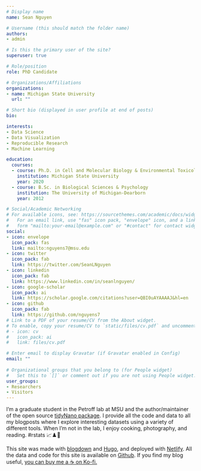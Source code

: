 ```yaml
---
# Display name
name: Sean Nguyen

# Username (this should match the folder name)
authors:
- admin

# Is this the primary user of the site?
superuser: true

# Role/position
role: PhD Candidate

# Organizations/Affiliations
organizations:
- name: Michigan State University
  url: ""

# Short bio (displayed in user profile at end of posts)
bio: 

interests:
- Data Science
- Data Visualization
- Reproducible Research
- Machine Learning

education:
  courses:
  - course: Ph.D. in Cell and Molecular Biology & Environmental Toxicology
    institution: Michigan State University
    year: 2020
  - course: B.Sc. in Biological Sciences & Psychology
    institution: The University of Michigan-Dearborn
    year: 2012

# Social/Academic Networking
# For available icons, see: https://sourcethemes.com/academic/docs/widgets/#icons
#   For an email link, use "fas" icon pack, "envelope" icon, and a link in the
#   form "mailto:your-email@example.com" or "#contact" for contact widget.
social:
- icon: envelope
  icon_pack: fas
  link: mailto:nguyens7@msu.edu  
- icon: twitter
  icon_pack: fab
  link: https://twitter.com/SeanLNguyen
- icon: linkedin
  icon_pack: fab
  link: https://www.linkedin.com/in/seanlnguyen/
- icon: google-scholar
  icon_pack: ai
  link: https://scholar.google.com/citations?user=QBI0uAYAAAAJ&hl=en
- icon: github
  icon_pack: fab
  link: https://github.com/nguyens7
# Link to a PDF of your resume/CV from the About widget.
# To enable, copy your resume/CV to `static/files/cv.pdf` and uncomment the lines below.  
# - icon: cv
#   icon_pack: ai
#   link: files/cv.pdf

# Enter email to display Gravatar (if Gravatar enabled in Config)
email: ""
  
# Organizational groups that you belong to (for People widget)
#   Set this to `[]` or comment out if you are not using People widget.  
user_groups:
- Researchers
- Visitors
---
```


I’m a graduate student in the Petroff lab at MSU and the author/maintainer of the open source [tidyNano package](https://nguyens7.github.io/tidyNano/).  I provide all the code and data to all my blogposts where I explore interesting datasets using a variety of different tools. When I’m not in the lab, I enjoy cooking, photography, and reading. #rstats 📈♟️🥘   

  
This site was made with [blogdown](https://bookdown.org/yihui/blogdown/) and [Hugo](https://gohugo.io/),  and  deployed with [Netlify](https://www.netlify.com/). All the data and code for this site is available on [Github](https://github.com/nguyens7/website).  If you find my blog useful, [you can buy me a ☕️ on Ko-fi.](https://ko-fi.com/O4O71BDFZ)


